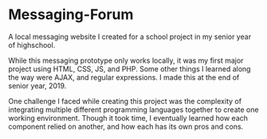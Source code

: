 # Messaging-Forum
A local messaging website I created for a school project in my senior year of highschool.

While this messaging prototype only works locally, it was my first major project using HTML, CSS, JS, and PHP. Some other things I learned along the way were AJAX, and regular expressions. I made this at the end of senior year, 2019.

One challenge I faced while creating this project was the complexity of integrating multiple different programming languages together to create one working environment. Though it took time, I eventually learned how each component relied on another, and how each has its own pros and cons.
